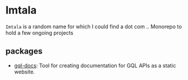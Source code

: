 # Imtala

`Imtala` is a random name for which I could find a dot com .. Monorepo to hold a few ongoing projects

## packages
  - [gql-docs](https://github.com/des-des/imtala/tree/master/packages/gql-docs#readme): Tool for creating documentation for GQL APIs as a static website.